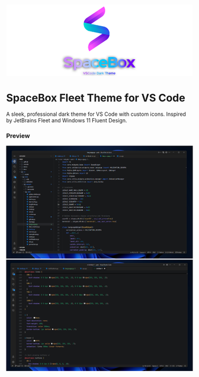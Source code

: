 ![SpaceBox Fleet Theme](https://github.com/amnweb/SpaceBox-Fleet-Theme/raw/HEAD/images/logo.png?raw=true&new=1) 

# SpaceBox Fleet Theme for VS Code

A sleek, professional dark theme for VS Code with custom icons. Inspired by JetBrains Fleet and Windows 11 Fluent Design.


### Preview

![SpaceBox Fleet Theme](https://github.com/amnweb/SpaceBox-Fleet-Theme/raw/main/images/preview-1.png)
![SpaceBox Fleet Theme](https://github.com/amnweb/SpaceBox-Fleet-Theme/raw/main/images/preview-2.png)